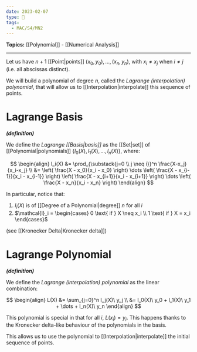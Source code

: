 ```yaml
---
date: 2023-02-07
type: 🧠
tags:
  - MAC/S4/MN2
---
```


**Topics:** [[Polynomial]] - [[Numerical Analysis]]

---

Let us have $n+1$ [[Point|points]] $(x_0, y_0), \dots, (x_n, y_n)$, with $x_i \neq x_j$ when $i \neq j$ (i.e. all abscissas distinct).

We will build a polynomial of degree $n$, called the _Lagrange (interpolation) polynomial_, that will allow us to [[Interpolation|interpolate]] this sequence of points.

# Lagrange Basis

_**(definition)**_

We define the _Lagrange [[Basis|basis]]_ as the [[Set|set]] of [[Polynomial|polynomials]] $\{ l_0(X), l_1(X), \dots, l_n(X) \}$, where:

$$
\begin{align}
l_i(X)  &= \prod_{\substack{j=0 \\ j \neq i}}^n \frac{X-x_j}{x_i-x_j} \\
&= \left( \frac{X - x_0}{x_i - x_0} \right) \dots \left( \frac{X - x_{i-1}}{x_i - x_{i-1}} \right) \left( \frac{X - x_{i+1}}{x_i - x_{i+1}} \right) \dots \left( \frac{X - x_n}{x_i - x_n} \right)
\end{align}
$$

In particular, notice that:

1. $l_i(X)$ is of [[Degree of a Polynomial|degree]] $n$ for all $i$
2. $\mathcal{l}_i = \begin{cases} 0 \text{ if } X \neq x_i \\ 1 \text{ if } X = x_i \end{cases}$

(see [[Kronecker Delta|Kronecker delta]])

# Lagrange Polynomial

_**(definition)**_

We define the _Lagrange (interpolation) polynomial_ as the linear combination:

$$
\begin{align}
L(X) &= \sum_{j=0}^n l_j(X)\ y_j \\
&= l_0(X)\ y_0 + l_1(X)\ y_1 + \dots + l_n(X)\ y_n
\end{align}
$$

This polynomial is special in that for all $i$, $L(x_i) = y_i$. This happens thanks to the Kronecker delta-like behaviour of the polynomials in the basis.

This allows us to use the polynomial to [[Interpolation|interpolate]] the initial sequence of points.
